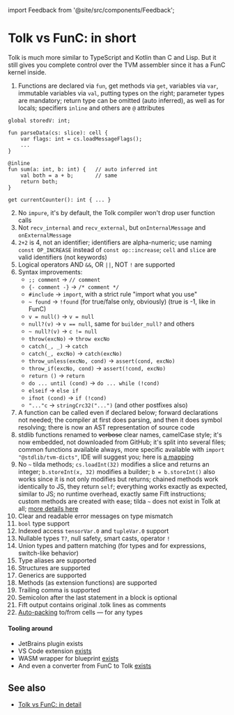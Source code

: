 import Feedback from '@site/src/components/Feedback';

# Tolk vs FunC: in short

Tolk is much more similar to TypeScript and Kotlin than C and Lisp. 
But it still gives you complete control over the TVM assembler since it has a FunC kernel inside.

1. Functions are declared via `fun`, get methods via `get`, variables via `var`, immutable variables via `val`, putting types on the right; parameter types are mandatory; return type can be omitted (auto inferred), as well as for locals; specifiers `inline` and others are `@` attributes
```tolk
global storedV: int;

fun parseData(cs: slice): cell {
    var flags: int = cs.loadMessageFlags();
    ...
}

@inline
fun sum(a: int, b: int) {   // auto inferred int
    val both = a + b;       // same
    return both;
}

get currentCounter(): int { ... }
```
2. No `impure`, it's by default, the Tolk compiler won't drop user function calls
3. Not `recv_internal` and `recv_external`, but `onInternalMessage` and `onExternalMessage`
4. `2+2` is 4, not an identifier; identifiers are alpha-numeric; use naming `const OP_INCREASE` instead of `const op::increase`; `cell` and `slice` are valid identifiers (not keywords)
5. Logical operators AND `&&`, OR `||`, NOT `!` are supported
6. Syntax improvements:
    - `;; comment` → `// comment`
    - `{- comment -}` → `/* comment */`
    - `#include` → `import`, with a strict rule "import what you use"
    - `~ found` → `!found` (for true/false only, obviously) (true is -1, like in FunC)
    - `v = null()` → `v = null`
    - `null?(v)` → `v == null`, same for `builder_null?` and others
    - `~ null?(v)` → `c != null`
    - `throw(excNo)` → `throw excNo`
    - `catch(_, _)` → `catch`
    - `catch(_, excNo)` → `catch(excNo)`
    - `throw_unless(excNo, cond)` → `assert(cond, excNo)`
    - `throw_if(excNo, cond)` → `assert(!cond, excNo)`
    - `return ()` → `return`
    - `do ... until (cond)` → `do ... while (!cond)`
    - `elseif` → `else if`
    - `ifnot (cond)` → `if (!cond)`
    - `"..."c` → `stringCrc32("...")` (and other postfixes also)
7. A function can be called even if declared below; forward declarations not needed; the compiler at first does parsing, and then it does symbol resolving; there is now an AST representation of source code
8. stdlib functions renamed to ~~verbose~~ clear names, camelCase style; it's now embedded, not downloaded from GitHub; it's split into several files; common functions available always, more specific available with `import "@stdlib/tvm-dicts"`, IDE will suggest you; here is [a mapping](/v3/documentation/smart-contracts/tolk/tolk-vs-func/stdlib)
9. No `~` tilda methods; `cs.loadInt(32)` modifies a slice and returns an integer; `b.storeInt(x, 32)` modifies a builder; `b = b.storeInt()` also works since it is not only modifies but returns; chained methods work identically to JS, they return `self`; everything works exactly as expected, similar to JS; no runtime overhead, exactly same Fift instructions; custom methods are created with ease; tilda `~` does not exist in Tolk at all; [more details here](/v3/documentation/smart-contracts/tolk/tolk-vs-func/mutability)
10. Clear and readable error messages on type mismatch
11. `bool` type support
12. Indexed access `tensorVar.0` and `tupleVar.0` support
13. Nullable types `T?`, null safety, smart casts, operator `!`
14. Union types and pattern matching (for types and for expressions, switch-like behavior)
15. Type aliases are supported
16. Structures are supported
17. Generics are supported
18. Methods (as extension functions) are supported
19. Trailing comma is supported
20. Semicolon after the last statement in a block is optional
21. Fift output contains original .tolk lines as comments
22. [Auto-packing](/v3/documentation/smart-contracts/tolk/tolk-vs-func/pack-to-from-cells) to/from cells — for any types

#### Tooling around
- JetBrains plugin exists
- VS Code extension [exists](https://github.com/ton-blockchain/tolk-vscode)
- WASM wrapper for blueprint [exists](https://github.com/ton-blockchain/tolk-js)
- And even a converter from FunC to Tolk [exists](https://github.com/ton-blockchain/convert-func-to-tolk)

## See also

- [Tolk vs FunC: in detail](/v3/documentation/smart-contracts/tolk/tolk-vs-func/in-detail)

<Feedback />

